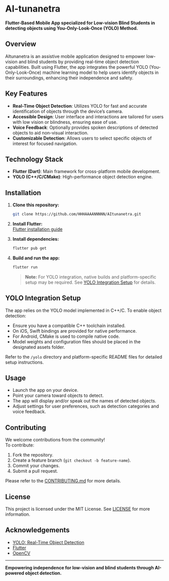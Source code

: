 # AI-tunanetra

**Flutter-Based Mobile App specialized for Low-vision Blind Students in detecting objects using You-Only-Look-Once (YOLO) Method.**

## Overview

AItunanetra is an assistive mobile application designed to empower low-vision and blind students by providing real-time object detection capabilities. Built using Flutter, the app integrates the powerful YOLO (You-Only-Look-Once) machine learning model to help users identify objects in their surroundings, enhancing their independence and safety.

## Key Features

- **Real-Time Object Detection**: Utilizes YOLO for fast and accurate identification of objects through the device’s camera.
- **Accessible Design**: User interface and interactions are tailored for users with low vision or blindness, ensuring ease of use.
- **Voice Feedback**: Optionally provides spoken descriptions of detected objects to aid non-visual interaction.
- **Customizable Detection**: Allows users to select specific objects of interest for focused navigation.

## Technology Stack

- **Flutter (Dart)**: Main framework for cross-platform mobile development.
- **YOLO (C++/C/CMake)**: High-performance object detection engine.

## Installation

1. **Clone this repository:**
   ```bash
   git clone https://github.com/HHHAAAANNNNN/AItunanetra.git
   ```

2. **Install Flutter:**  
   [Flutter installation guide](https://flutter.dev/docs/get-started/install)

3. **Install dependencies:**
   ```bash
   flutter pub get
   ```

4. **Build and run the app:**
   ```bash
   flutter run
   ```

   > **Note:** For YOLO integration, native builds and platform-specific setup may be required. See [YOLO Integration Setup](#yolo-integration-setup) for details.

## YOLO Integration Setup

The app relies on the YOLO model implemented in C++/C. To enable object detection:

- Ensure you have a compatible C++ toolchain installed.
- On iOS, Swift bindings are provided for native performance.
- For Android, CMake is used to compile native code.
- Model weights and configuration files should be placed in the designated assets folder.

Refer to the `/yolo` directory and platform-specific README files for detailed setup instructions.

## Usage

- Launch the app on your device.
- Point your camera toward objects to detect.
- The app will display and/or speak out the names of detected objects.
- Adjust settings for user preferences, such as detection categories and voice feedback.

## Contributing

We welcome contributions from the community!  
To contribute:

1. Fork the repository.
2. Create a feature branch (`git checkout -b feature-name`).
3. Commit your changes.
4. Submit a pull request.

Please refer to the [CONTRIBUTING.md](CONTRIBUTING.md) for more details.

## License

This project is licensed under the MIT License. See [LICENSE](LICENSE) for more information.

## Acknowledgements

- [YOLO: Real-Time Object Detection](https://pjreddie.com/darknet/yolo/)
- [Flutter](https://flutter.dev/)
- [OpenCV](https://opencv.org/)

---

**Empowering independence for low-vision and blind students through AI-powered object detection.**
